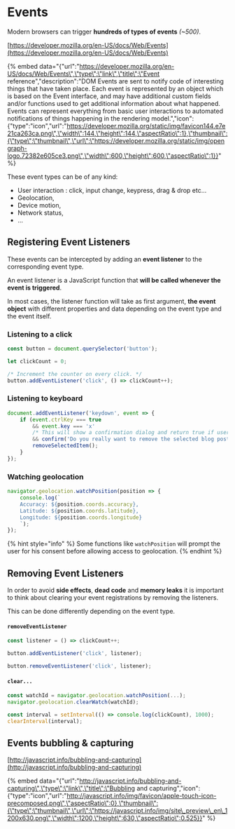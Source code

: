 # Events

Modern browsers can trigger **hundreds of types of events** _\(~500\)_.

[https://developer.mozilla.org/en-US/docs/Web/Events](https://developer.mozilla.org/en-US/docs/Web/Events)

{% embed data="{\"url\":\"https://developer.mozilla.org/en-US/docs/Web/Events\",\"type\":\"link\",\"title\":\"Event reference\",\"description\":\"DOM Events are sent to notify code of interesting things that have taken place. Each event is represented by an object which is based on the Event interface, and may have additional custom fields and/or functions used to get additional information about what happened. Events can represent everything from basic user interactions to automated notifications of things happening in the rendering model.\",\"icon\":{\"type\":\"icon\",\"url\":\"https://developer.mozilla.org/static/img/favicon144.e7e21ca263ca.png\",\"width\":144,\"height\":144,\"aspectRatio\":1},\"thumbnail\":{\"type\":\"thumbnail\",\"url\":\"https://developer.mozilla.org/static/img/opengraph-logo.72382e605ce3.png\",\"width\":600,\"height\":600,\"aspectRatio\":1}}" %}

These event types can be of any kind:

* User interaction : click, input change, keypress, drag & drop etc...
* Geolocation,
* Device motion,
* Network status,
* ...

## Registering Event Listeners

These events can be intercepted by adding an **event listener** to the corresponding event type.

An event listener is a JavaScript function that **will be called whenever the event is triggered**.

In most cases, the listener function will take as first argument, **the event object** with different properties and data depending on the event type and the event itself.

### Listening to a click

```javascript
const button = document.querySelector('button');

let clickCount = 0;

/* Increment the counter on every click. */
button.addEventListener('click', () => clickCount++);
```

### Listening to keyboard

```javascript
document.addEventListener('keydown', event => {
    if (event.ctrlKey === true
        && event.key === 'x'
        /* This will show a confirmation dialog and return true if user confirms. */
        && confirm('Do you really want to remove the selected blog post?')) {
        removeSelectedItem();
    }
});
```

### Watching geolocation

```javascript
navigator.geolocation.watchPosition(position => {
    console.log(`
    Accuracy: ${position.coords.accuracy},
    Latitude: ${position.coords.latitude},
    Longitude: ${position.coords.longitude}
    `);
});
```

{% hint style="info" %}
Some functions like `watchPosition` will prompt the user for his consent before allowing access to geolocation.
{% endhint %}

## Removing Event Listeners

In order to avoid **side effects**, **dead code** and **memory leaks** it is important to think about clearing your event registrations by removing the listeners.

This can be done differently depending on the event type.

#### `removeEventListener`

```javascript
const listener = () => clickCount++;

button.addEventListener('click', listener);

button.removeEventListener('click', listener);
```

#### `clear...`

```javascript
const watchId = navigator.geolocation.watchPosition(...);
navigator.geolocation.clearWatch(watchId);

const interval = setInterval(() => console.log(clickCount), 1000);
clearInterval(interval);
```

## Events bubbling & capturing

[http://javascript.info/bubbling-and-capturing](http://javascript.info/bubbling-and-capturing)

{% embed data="{\"url\":\"http://javascript.info/bubbling-and-capturing\",\"type\":\"link\",\"title\":\"Bubbling and capturing\",\"icon\":{\"type\":\"icon\",\"url\":\"http://javascript.info/img/favicon/apple-touch-icon-precomposed.png\",\"aspectRatio\":0},\"thumbnail\":{\"type\":\"thumbnail\",\"url\":\"https://javascript.info/img/site\_preview\_en\_1200x630.png\",\"width\":1200,\"height\":630,\"aspectRatio\":0.525}}" %}

